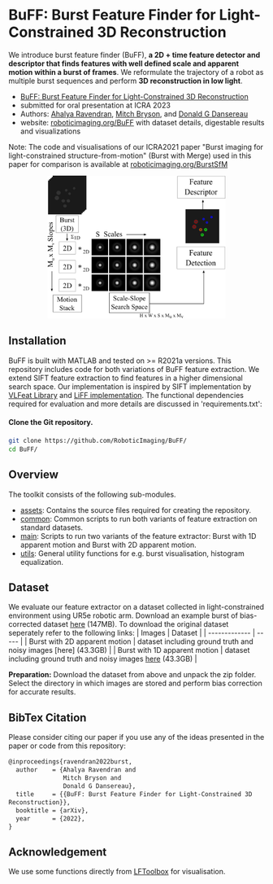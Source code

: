 # BuFF: Burst Feature Finder for Light-Constrained 3D Reconstruction

We introduce burst feature finder (BuFF), **a 2D + time feature detector and descriptor that finds features with well defined scale and apparent motion within a burst of frames**. We reformulate the trajectory of a robot as multiple burst sequences and perform **3D reconstruction in low light**.

- [BuFF: Burst Feature Finder for Light-Constrained 3D Reconstruction](https://roboticimaging.org/Papers/ravendran2022burstfeatures.pdf)
- submitted for oral presentation at ICRA 2023
- Authors: [Ahalya Ravendran](ahalyaravendran.com/), [Mitch Bryson](https://scholar.google.com.au/citations?user=yIFgUxwAAAAJ&hl=en/)\, and [Donald G Dansereau](https://roboticimaging.org/)
- website: [roboticimaging.org/BuFF](https://roboticimaging.org/Projects/BuFF/) with dataset details, digestable results and visualizations

Note: The code and visualisations of our ICRA2021 paper "Burst imaging for light-constrained structure-from-motion" (Burst with Merge) used in this paper for comparison is available at [roboticimaging.org/BurstSfM](https://roboticimaging.org/Projects/BurstSfM/)

<p align="center">
  <img src="https://github.com/RoboticImaging/BuFF/blob/main/assets/architecture.png" width="350" title="BuFF_architecture">
</p>

## Installation
BuFF is built with MATLAB and tested on >= R2021a versions. This repository includes code for both variations of BuFF feature extraction. We extend SIFT feature extraction to find features in a higher dimensional search space. Our implementation is inspired by SIFT implementation by [VLFeat Library](https://www.vlfeat.org/) and [LiFF implementation](https://github.com/doda42/LiFF). The functional dependencies required for evaluation and more details are discussed in 'requirements.txt':

#### Clone the Git repository.  
```bash
git clone https://github.com/RoboticImaging/BuFF/
cd BuFF/
```
## Overview
The toolkit consists of the following sub-modules.  
 - [assets](assets): Contains the source files required for creating the repository.
 - [common](common): Common scripts to run both variants of feature extraction on standard datasets. 
 - [main](main): Scripts to run two variants of the feature extractor: Burst with 1D apparent motion and Burst with 2D apparent motion. 
 - [utils](utils): General utility functions for e.g. burst visualisation, histogram equalization.

## Dataset
We evaluate our feature extractor on a dataset collected in light-constrained environment using UR5e robotic arm. Download an example burst of bias-corrected dataset [here](https://drive.google.com/drive/folders/1bfaRGw1_63pmqLzDsUPSJyRfZuIRIomO?usp=sharing) (147MB).
To download the original dataset seperately refer to the following links:
| Images        | Dataset |
| ------------- | ----- |
| Burst with 2D apparent motion | dataset including ground truth and noisy images [here] (43.3GB) |
| Burst with 1D apparent motion | dataset including ground truth and noisy images [here](https://drive.google.com/file/d/16TtcWUcTNdMd1kMLv4e9k65jlEWSqg8-/view?usp=sharing) (43.3GB) |

**Preparation:** Download the dataset from above and unpack the zip folder.
Select the directory in which images are stored and perform bias correction for accurate results.

## BibTex Citation
Please consider citing our paper if you use any of the ideas presented in the paper or code from this repository:
```
@inproceedings{ravendran2022burst,
  author    = {Ahalya Ravendran and
               Mitch Bryson and
               Donald G Dansereau},
  title     = {{BuFF: Burst Feature Finder for Light-Constrained 3D Reconstruction}},
  booktitle = {arXiv},
  year      = {2022},
}
```

## Acknowledgement
We use some functions directly from [LFToolbox](https://github.com/doda42/LFToolbox) for visualisation.
